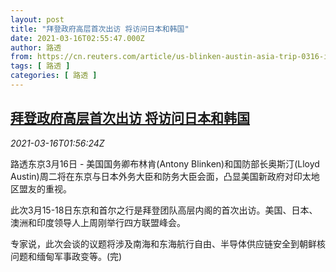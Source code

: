 ```yaml
---
layout: post
title: "拜登政府高层首次出访 将访问日本和韩国"
date: 2021-03-16T02:55:47.000Z
author: 路透
from: https://cn.reuters.com/article/us-blinken-austin-asia-trip-0316-idCNKBS2B805N
tags: [ 路透 ]
categories: [ 路透 ]
---
```

<!--1615863347000-->
[拜登政府高层首次出访 将访问日本和韩国](https://cn.reuters.com/article/us-blinken-austin-asia-trip-0316-idCNKBS2B805N)
------

<div>
<div><i>2021-03-16T01:56:24Z</i></div><p>路透东京3月16日 - 美国国务卿布林肯(Antony Blinken)和国防部长奥斯汀(Lloyd Austin)周二将在东京与日本外务大臣和防务大臣会面，凸显美国新政府对印太地区盟友的重视。</p><p>此次3月15-18日东京和首尔之行是拜登团队高层内阁的首次出访。美国、日本、澳洲和印度领导人上周刚举行四方联盟峰会。</p><p>专家说，此次会谈的议题将涉及南海和东海航行自由、半导体供应链安全到朝鲜核问题和缅甸军事政变等。(完)</p>
</div>
